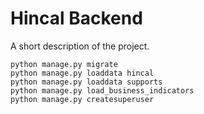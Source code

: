 # Hincal Backend
A short description of the project.


```
python manage.py migrate
python manage.py loaddata hincal
python manage.py loaddata supports
python manage.py load_business_indicators
python manage.py createsuperuser
```
